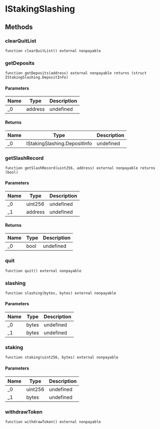 # IStakingSlashing









## Methods

### clearQuitList

```solidity
function clearQuitList() external nonpayable
```






### getDeposits

```solidity
function getDeposits(address) external nonpayable returns (struct IStakingSlashing.DepositInfo)
```





#### Parameters

| Name | Type | Description |
|---|---|---|
| _0 | address | undefined

#### Returns

| Name | Type | Description |
|---|---|---|
| _0 | IStakingSlashing.DepositInfo | undefined

### getSlashRecord

```solidity
function getSlashRecord(uint256, address) external nonpayable returns (bool)
```





#### Parameters

| Name | Type | Description |
|---|---|---|
| _0 | uint256 | undefined
| _1 | address | undefined

#### Returns

| Name | Type | Description |
|---|---|---|
| _0 | bool | undefined

### quit

```solidity
function quit() external nonpayable
```






### slashing

```solidity
function slashing(bytes, bytes) external nonpayable
```





#### Parameters

| Name | Type | Description |
|---|---|---|
| _0 | bytes | undefined
| _1 | bytes | undefined

### staking

```solidity
function staking(uint256, bytes) external nonpayable
```





#### Parameters

| Name | Type | Description |
|---|---|---|
| _0 | uint256 | undefined
| _1 | bytes | undefined

### withdrawToken

```solidity
function withdrawToken() external nonpayable
```









